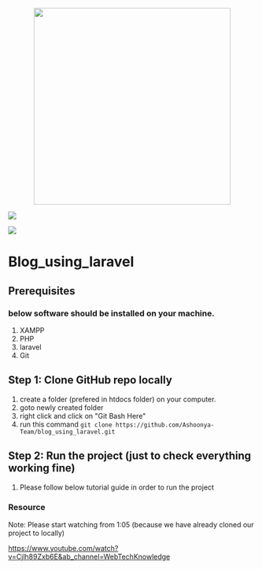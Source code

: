  <p align="center"><a href="https://laravel.com" target="_blank"><img src="https://raw.githubusercontent.com/laravel/art/master/logo-lockup/5%20SVG/2%20CMYK/1%20Full%20Color/laravel-logolockup-cmyk-red.svg" width="400"></a></p>

<a href="https://github.com/Ashoonya-Team/blog_using_laravel/graphs/contributors" alt="Contributors">
 
 <img src="https://img.shields.io/github/contributors/Ashoonya-Team/blog_using_laravel" /></a>
 

 <a href="#">
 <img src="https://img.shields.io/github/commit-activity/w/Ashoonya-Team/blog_using_laravel" /></a>
 

# Blog_using_laravel

## Prerequisites

### below software should be installed on your machine.

 1) XAMPP 
 2) PHP 
 3) laravel 
 4) Git


## Step 1: Clone GitHub repo locally

  1) create a folder (prefered in htdocs folder) on your computer.
  2) goto newly created folder
  3) right click and click on "Git Bash Here"
  4) run this command `git clone https://github.com/Ashoonya-Team/blog_using_laravel.git`


## Step 2: Run the project (just to check everything working fine)

 1) Please follow below tutorial guide in order to run the project 

 ### Resource
 Note: Please start watching from 1:05 (because we have already cloned our project to locally)
 
 https://www.youtube.com/watch?v=Cjlh89Zxb6E&ab_channel=WebTechKnowledge

